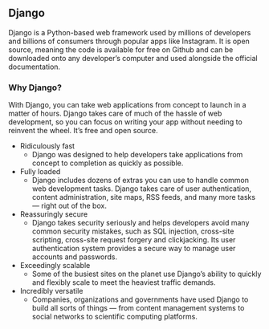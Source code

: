 ## Django
Django is a Python-based web framework used by millions of developers and billions of consumers through popular apps like Instagram. It is open source, meaning the code is available for free on Github and can be downloaded onto any developer’s computer and used alongside the official documentation.  

### Why Django?
With Django, you can take web applications from concept to launch in a matter of hours. Django takes care of much of the hassle of web development, so you can focus on writing your app without needing to reinvent the wheel. It’s free and open source.

- Ridiculously fast
  - Django was designed to help developers take applications from concept to completion as quickly as possible.
- Fully loaded
  - Django includes dozens of extras you can use to handle common web development tasks. Django takes care of user authentication, content administration, site maps, RSS feeds, and many more tasks — right out of the box.
- Reassuringly secure
  - Django takes security seriously and helps developers avoid many common security mistakes, such as SQL injection, cross-site scripting, cross-site request forgery and clickjacking. Its user authentication system provides a secure way to manage user accounts and passwords.
- Exceedingly scalable
  - Some of the busiest sites on the planet use Django’s ability to quickly and flexibly scale to meet the heaviest traffic demands.
- Incredibly versatile
  - Companies, organizations and governments have used Django to build all sorts of things — from content management systems to social networks to scientific computing platforms.

